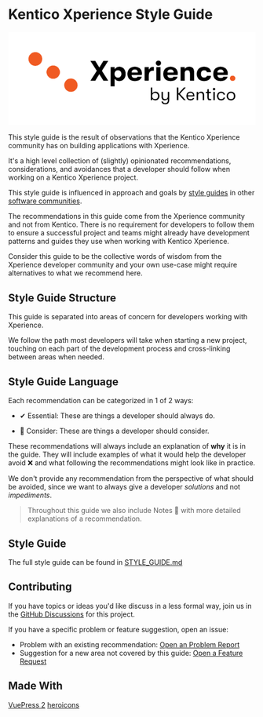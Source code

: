 # Kentico Xperience Style Guide

![Kentico Xperience](./images/kx-logo-by-kentico-hor-color-pos-sz-rgb.png)

This style guide is the result of observations that the Kentico Xperience community has on building applications with Xperience.

It's a high level collection of (slightly) opinionated recommendations, considerations, and avoidances that a developer should follow when working on a Kentico Xperience project.

This style guide is influenced in approach and goals by [style guides](https://angular.io/guide/styleguide) in other [software communities](https://vuejs.org/v2/style-guide/).

The recommendations in this guide come from the Xperience community and not from Kentico. There is no requirement for developers to follow them to ensure a successful project and teams might already have development patterns and guides they use when working with Kentico Xperience.

Consider this guide to be the collective words of wisdom from the Xperience developer community and your own use-case might require alternatives to what we recommend here.

## Style Guide Structure

This guide is separated into areas of concern for developers working with Xperience.

We follow the path most developers will take when starting a new project, touching on each part of the development process and cross-linking between areas when needed.

## Style Guide Language

Each recommendation can be categorized in 1 of 2 ways:

- ✔ Essential: These are things a developer should always do.

- 🔶 Consider: These are things a developer should consider.

These recommendations will always include an explanation of **why** it is in the guide. They will include examples of what it would help the developer avoid ❌ and what following the recommendations might look like in practice.

We don't provide any recommendation from the perspective of what should be avoided, since we want to always give a developer _solutions_ and not _impediments_.

> Throughout this guide we also include Notes 📌 with more detailed explanations of a recommendation.

## Style Guide

The full style guide can be found in [STYLE_GUIDE.md](./STYLE_GUIDE.md)

## Contributing

If you have topics or ideas you'd like discuss in a less formal way, join us in the [GitHub Discussions](https://github.com/seangwright/kentico-xperience-13-style-guide/discussions) for this project.

If you have a specific problem or feature suggestion, open an issue:

- Problem with an existing recommendation: [Open an Problem Report](https://github.com/seangwright/kentico-xperience-13-style-guide/issues/new?template=bug_report.md)
- Suggestion for a new area not covered by this guide: [Open a Feature Request](https://github.com/seangwright/kentico-xperience-13-style-guide/issues/new?template=feature_request.md)

## Made With

[VuePress 2](https://v2.vuepress.vuejs.org)
[heroicons](https://heroicons.com/)
